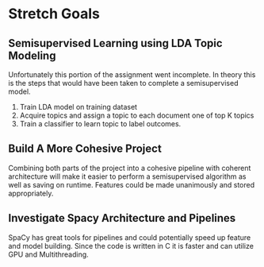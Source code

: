 # Stretch Goals

## Semisupervised Learning using LDA Topic Modeling

Unfortunately this portion of the assignment went incomplete. In theory this is the steps that would have been taken to complete a semisupervised model. 

1. Train LDA model on training dataset
2. Acquire topics and assign a topic to each document one of top K topics
3. Train a classifier to learn topic to label outcomes. 

## Build A More Cohesive Project

Combining both parts of the project into a cohesive pipeline with coherent architecture will make it easier to perform a semisupervised algorithm as well as saving on runtime. Features could be made unanimously and stored appropriately. 

## Investigate Spacy Architecture and Pipelines

SpaCy has great tools for pipelines and could potentially speed up feature and model building. Since the code is written in C it is faster and can utilize GPU and Multithreading. 